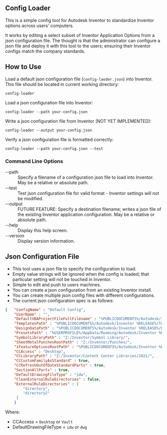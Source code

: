 ## Config Loader

This is a simple config tool for Autodesk Inventor to standardize Inventor options across users' computers. 

It works by editing a select subset of Inventor Application Options from a json configuration file. The thought is that the administrator can configure a json file and deploy it with this tool to the users; ensuring their Inventor configs match the company standards.

## How to Use

Load a default json configuration file (```config-laoder.json```) into Inventor.  This file should be located in current working directory:

    config-loader

Load a json configuration file into Inventor:

    config-loader --path your-config.json

Write a json configuration file from Inventor (NOT YET IMPLEMENTED):

    config-loader --output your-config.json

Verify a json configuration file is formatted correctly:

    config-loader --path your-config.json --test

### Command Line Options

<dl>
  <dt>--path</dt>
  <dd>Specify a filename of a configuration json file to load into Inventor.  May be a relative or absolute path.</dd>
  
  <dt>--test</dt>
  <dd>Test json configuration file for valid format - Inventor settings will not be modified.</dd>
  
  <dt>--output</dt>
  <dd>FUTURE FEATURE: Specify a destination filename; writes a json file of the existing Inventor application configuration.  May be a relative or absolute path.</dd>
  
  <dt>--help</dt>
  <dd>Display this help screen.</dd>
  
  <dt>--version</dt>
  <dd>Display version information.</dd>

## Json Configuration File

- This tool uses a json file to specify the configuration to load.
- Empty value strings will be ignored when the config is loaded; that particular setting will not be touched in Inventor.
- Simple to edit and push to users machines.
- You can create a json configuration from an existing Inventor install.
- You can create multiple json config files with different configurations.
- The current json configuration spec is as follows:

```json
{   "ConfigName" : "Default Config",
    "UserName" : "",
    "DefaultVBAProjectFileFullFilename" : "%PUBLICDOCUMENTS%/Autodesk/Inventor %RELEASE%/Macros/Default.ivb",
    "TemplatesPath" : "%PUBLICDOCUMENTS%/Autodesk/Inventor %RELEASE%/Templates/%LANGUAGE%/",
    "DesignDataPath" : "%PUBLICDOCUMENTS%/Autodesk/Inventor %RELEASE%/Design Data/",
    "PresetsPath" : "%USERPROFILE%/AppData/Roaming/Autodesk/Inventor %RELEASE%/Presets/",
    "SymbolLibraryPath" : "Z:/Inventor/Symbol Library/",
    "SheetMetalPunchesRootPath" : "Z:/Inventor/Punches/",
    "iFeatureOptionsRootPath" : "%PUBLICDOCUMENTS%/Autodesk/Inventor %RELEASE%/Catalog/",
    "CCAccess" : "Desktop",
    "CCLibraryPath" : "Z:/Inventor/Content Center Libraries/2021/",
    "CCCustomFamilyAsStandard" : true,
    "CCRefreshOutOfDateStandardParts" : true,
    "SectionAllParts" : true,
    "DefaultDrawingFileType" : "idw",
    "CleanExternalRuleDirectories" : false,
    "ExternalRuleDirectories" : [
        "directory",
        "directory2"
     ]
    }
```

Where:

- CCAccess = ```Desktop``` or ```Vault```
- DefaultDrawingFileType = ```idw``` or ```dwg```
